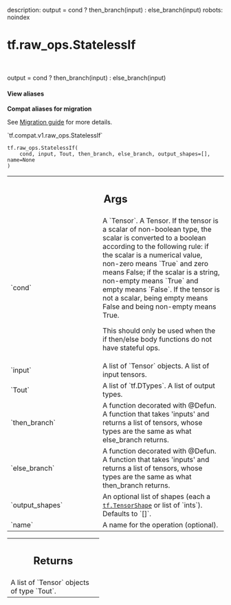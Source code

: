 description: output = cond ? then_branch(input) : else_branch(input)
robots: noindex

# tf.raw_ops.StatelessIf

<!-- Insert buttons and diff -->

<table class="tfo-notebook-buttons tfo-api nocontent" align="left">

</table>



output = cond ? then_branch(input) : else_branch(input)


<section class="expandable">
  <h4 class="showalways">View aliases</h4>
  <p>
<b>Compat aliases for migration</b>
<p>See
<a href="https://www.tensorflow.org/guide/migrate">Migration guide</a> for
more details.</p>
<p>`tf.compat.v1.raw_ops.StatelessIf`</p>
</p>
</section>

<pre class="devsite-click-to-copy prettyprint lang-py tfo-signature-link">
<code>tf.raw_ops.StatelessIf(
    cond, input, Tout, then_branch, else_branch, output_shapes=[], name=None
)
</code></pre>



<!-- Placeholder for "Used in" -->


<!-- Tabular view -->
 <table class="responsive fixed orange">
<colgroup><col width="214px"><col></colgroup>
<tr><th colspan="2"><h2 class="add-link">Args</h2></th></tr>

<tr>
<td>
`cond`<a id="cond"></a>
</td>
<td>
A `Tensor`.
A Tensor. If the tensor is a scalar of non-boolean type, the
scalar is converted to a boolean according to the
following rule: if the scalar is a numerical value, non-zero means
`True` and zero means False; if the scalar is a string, non-empty
means `True` and empty means `False`. If the tensor is not a scalar,
being empty means False and being non-empty means True.

This should only be used when the if then/else body functions do not
have stateful ops.
</td>
</tr><tr>
<td>
`input`<a id="input"></a>
</td>
<td>
A list of `Tensor` objects. A list of input tensors.
</td>
</tr><tr>
<td>
`Tout`<a id="Tout"></a>
</td>
<td>
A list of `tf.DTypes`. A list of output types.
</td>
</tr><tr>
<td>
`then_branch`<a id="then_branch"></a>
</td>
<td>
A function decorated with @Defun.
A function that takes 'inputs' and returns a list of tensors, whose
types are the same as what else_branch returns.
</td>
</tr><tr>
<td>
`else_branch`<a id="else_branch"></a>
</td>
<td>
A function decorated with @Defun.
A function that takes 'inputs' and returns a list of tensors, whose
types are the same as what then_branch returns.
</td>
</tr><tr>
<td>
`output_shapes`<a id="output_shapes"></a>
</td>
<td>
An optional list of shapes (each a <a href="../../tf/TensorShape.md"><code>tf.TensorShape</code></a> or list of `ints`). Defaults to `[]`.
</td>
</tr><tr>
<td>
`name`<a id="name"></a>
</td>
<td>
A name for the operation (optional).
</td>
</tr>
</table>



<!-- Tabular view -->
 <table class="responsive fixed orange">
<colgroup><col width="214px"><col></colgroup>
<tr><th colspan="2"><h2 class="add-link">Returns</h2></th></tr>
<tr class="alt">
<td colspan="2">
A list of `Tensor` objects of type `Tout`.
</td>
</tr>

</table>

